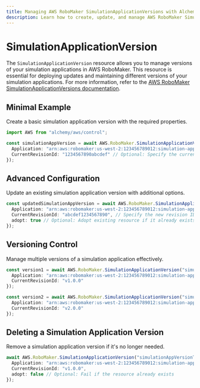 ```yaml
---
title: Managing AWS RoboMaker SimulationApplicationVersions with Alchemy
description: Learn how to create, update, and manage AWS RoboMaker SimulationApplicationVersions using Alchemy Cloud Control.
---
```


# SimulationApplicationVersion

The `SimulationApplicationVersion` resource allows you to manage versions of your simulation applications in AWS RoboMaker. This resource is essential for deploying updates and maintaining different versions of your simulation applications. For more information, refer to the [AWS RoboMaker SimulationApplicationVersions documentation](https://docs.aws.amazon.com/robomaker/latest/userguide/).

## Minimal Example

Create a basic simulation application version with the required properties.

```ts
import AWS from "alchemy/aws/control";

const simulationAppVersion = await AWS.RoboMaker.SimulationApplicationVersion("mySimulationAppVersion", {
  Application: "arn:aws:robomaker:us-west-2:123456789012:simulation-application/my-simulation-app",
  CurrentRevisionId: "1234567890abcdef" // Optional: Specify the current revision ID
});
```

## Advanced Configuration

Update an existing simulation application version with additional options.

```ts
const updatedSimulationAppVersion = await AWS.RoboMaker.SimulationApplicationVersion("updatedSimulationAppVersion", {
  Application: "arn:aws:robomaker:us-west-2:123456789012:simulation-application/my-simulation-app",
  CurrentRevisionId: "abcdef1234567890", // Specify the new revision ID
  adopt: true // Optional: Adopt existing resource if it already exists
});
```

## Versioning Control

Manage multiple versions of a simulation application effectively.

```ts
const version1 = await AWS.RoboMaker.SimulationApplicationVersion("simulationAppVersion1", {
  Application: "arn:aws:robomaker:us-west-2:123456789012:simulation-application/my-simulation-app",
  CurrentRevisionId: "v1.0.0"
});

const version2 = await AWS.RoboMaker.SimulationApplicationVersion("simulationAppVersion2", {
  Application: "arn:aws:robomaker:us-west-2:123456789012:simulation-application/my-simulation-app",
  CurrentRevisionId: "v2.0.0"
});
```

## Deleting a Simulation Application Version

Remove a simulation application version if it's no longer needed.

```ts
await AWS.RoboMaker.SimulationApplicationVersion("simulationAppVersionToDelete", {
  Application: "arn:aws:robomaker:us-west-2:123456789012:simulation-application/my-simulation-app",
  CurrentRevisionId: "v1.0.0",
  adopt: false // Optional: Fail if the resource already exists
});
```